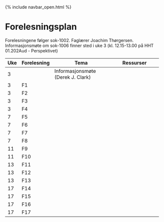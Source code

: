 {% include navbar_open.html %}
# Forelesningsplan

Forelesningene følger sok-1002. Faglærer Joachim Thørgersen.   
Informasjonsmøte om sok-1006 finner sted i uke 3 (kl. 12.15-13.00 på HHT 01.202Aud - Perspektivet)   

| Uke | Forelesning   | Tema  <img width=150/>    |  Ressurser <img width=200/>  |
|--|--------------|----------------------------------------------------------------------|------------------------------------|
| 3|   | Informasjonsmøte (Derek J. Clark)                       |   |
| 3| F1  |  | |
|3| F2   |   |   |
|3| F3   |   |   |
|3|F4    |  |   |
|7|F5   |     |   |
|7| F6     |  |    |
|7| F7 | | |
|7| F8   |   |  |
|11| F9    |         |    |
|11| F10   | |    |
|13| F11  |   |   |
|13|F12   |            |  |
|13| F13 |  |    | 
|17| F14  |   |    |
|17| F15    |    |  | 
|17|F16   |      | |
|17|F17  |        |  |



